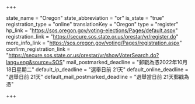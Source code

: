 +++

state_name = "Oregon"
state_abbreviation = "or"
is_state = "true"
registration_type = "online"
translationKey = "Oregon"
type = "register"
hp_link = "https://sos.oregon.gov/voting-elections/Pages/default.aspx"
registration_link = "https://secure.sos.state.or.us/orestar/vr/register.do"
more_info_link = "https://sos.oregon.gov/voting/Pages/registration.aspx"
confirm_registration_link = "https://secure.sos.state.or.us/orestar/vr/showVoterSearch.do?lang=eng&source=SOS"
mail_postmarked_deadline = "郵戳為憑2022年10月18日星期二"
default_ip_deadline = "選舉日前 21天"
default_online_deadline = "選舉日前 21天"
default_mail_postmarked_deadline = "選舉當日前 21天郵戳為憑"

+++